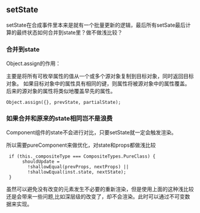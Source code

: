 ## setState

setState在合成事件里本来是就有一个批量更新的逻辑，最后所有setSate最后计算的最终状态如何合并到state里？做不做浅比较？

### 合并到state

Object.assign的作用：

主要是将所有可枚举属性的值从一个或多个源对象复制到目标对象，同时返回目标对象。
如果目标对象中的属性具有相同的键，则属性将被源对象中的属性覆盖。
后来的源对象的属性将类似地覆盖早先的属性。

```tsx
Object.assign({}, prevState, partialState);
```

### 如果合并和原来的state相同岂不是浪费

Component组件的state不会进行对比，只要setState就一定会触发渲染。

所以需要pureComponent来做优化，对state和props都做浅比较

```tsx
 if (this._compositeType === CompositeTypes.PureClass) {
      shouldUpdate =
        !shallowEqual(prevProps, nextProps) ||
        !shallowEqual(inst.state, nextState);
 }
```
虽然可以避免没有改变的元素发生不必要的重新渲染，但是使用上面的这种浅比较还是会带来一些问题,比如深层级的改变了，却不会渲染。此时可以通过不可变数据来实现。